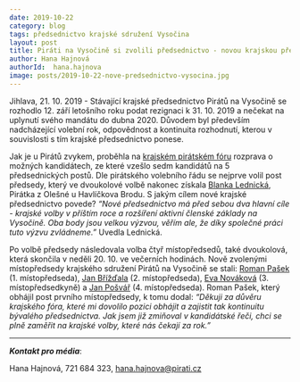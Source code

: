 ```yaml
---
date: 2019-10-22
category: blog
tags: předsednictvo krajské sdružení Vysočina
layout: post
title: Piráti na Vysočině si zvolili předsednictvo - novou krajskou předsedkyní se stala Blanka Lednická
author: Hana Hajnová
authorId:  hana.hajnova
image: posts/2019-10-22-nove-predsednictvo-vysocina.jpg
---
```


Jihlava, 21. 10. 2019 - Stávající krajské předsednictvo Pirátů na Vysočině se rozhodlo 12. září letošního roku podat rezignaci k 31. 10. 2019 a nečekat na uplynutí svého mandátu do dubna 2020. Důvodem byl především nadcházející volební rok, odpovědnost a kontinuita rozhodnutí, kterou v souvislosti s tím krajské předsednictvo ponese. 

Jak je u Pirátů zvykem, proběhla na [krajském pirátském fóru](https://forum.pirati.cz/viewtopic.php?f=416&t=48593) rozprava o možných kandidátech, ze které vzešlo sedm kandidátů na 5 předsednických postů. Dle pirátského volebního řádu se nejprve volil post předsedy, který ve dvoukolové volbě nakonec získala [Blanka Lednická](https://wiki.pirati.cz/lide/blanka_lednicka), Pirátka z Olešné u Havlíčkova Brodu. S jakým cílem nové krajské předsednictvo povede? *“Nové předsednictvo má před sebou dva hlavní cíle - krajské volby v příštím roce a rozšíření aktivní členské základy na Vysočině. Oba body jsou velkou výzvou, věřím ale, že díky společné práci tuto výzvu zvládneme.”* Uvedla Lednická. 

Po volbě předsedy následovala volba čtyř místopředsedů, také dvoukolová, která skončila v neděli 20. 10. ve večerních hodinách. Nově zvolenými místopředsedy krajského sdružení Pirátů na Vysočině se stali: [Roman Pašek](https://wiki.pirati.cz/lide/roman_pasek) (1. místopředseda), [Jan Břížďala](https://wiki.pirati.cz/lide/jan_brizdala) (2. místopředseda), [Eva Nováková](https://wiki.pirati.cz/lide/eva_novakova) (3. místopředsedkyně) a [Jan Pošvář](https://www.pirati.cz/lide/jan-posvar/) (4. místopředseda). Roman Pašek, který obhájil post prvního místopředsedy, k tomu dodal: *“Děkuji za důvěru krajského fóra, které mi dovolilo pozici obhájit a zajistit tak kontinuitu bývalého předsednictva. Jak jsem již zmiňoval v kandidátské řeči, chci se plně zaměřit na krajské volby, které nás čekají za rok.”*

---

***Kontakt pro média***:

Hana Hajnová, 721 684 323, hana.hajnova@pirati.cz
